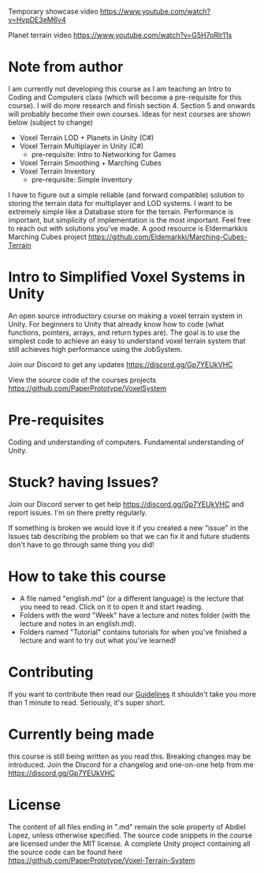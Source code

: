 Temporary showcase video https://www.youtube.com/watch?v=HvpDE3eM6v4

Planet terrain video https://www.youtube.com/watch?v=G5H7oRlr11s

# Note from author
I am currently not developing this course as I am teaching an Intro to Coding and Computers class (which will become a pre-requisite for this course). I will do more research and finish section 4. Section 5 and onwards will probably become their own courses. Ideas for next courses are shown below (subject to change)
- Voxel Terrain LOD + Planets in Unity (C#)
- Voxel Terrain Multiplayer in Unity (C#)
    - pre-requisite: Intro to Networking for Games
- Voxel Terrain Smoothing + Marching Cubes
- Voxel Terrain Inventory
    - pre-requisite: Simple Inventory

I have to figure out a simple reliable (and forward compatible) solution to storing the terrain data for multiplayer and LOD systems. I want to be extremely simple like a Database store for the terrain. Performance is important, but simplicity of implementation is the most important. Feel free to reach out with solutions you've made. A good resource is Eldermarkkis Marching Cubes project https://github.com/Eldemarkki/Marching-Cubes-Terrain

# Intro to Simplified Voxel Systems in Unity
An open source introductory course on making a voxel terrain system in Unity. For beginners to Unity that already know how to code (what functions, pointers, arrays, and return types are). The goal is to use the simplest code to achieve an easy to understand voxel terrain system that still achieves high performance using the JobSystem.

Join our Discord to get any updates https://discord.gg/Gp7YEUkVHC

View the source code of the courses projects https://github.com/PaperPrototype/VoxelSystem

# Pre-requisites
Coding and understanding of computers. 
Fundamental understanding of Unity.

# Stuck? having Issues?
Join our Discord server to get help https://discord.gg/Gp7YEUkVHC and report issues. I'm on there pretty regularly.

If something is broken we would love it if you created a new "issue" in the Issues tab describing the problem so that we can fix it and future students don't have to go through same thing you did!

# How to take this course
 - A file named "english.md" (or a different language) is the lecture that you need to read. Click on it to open it and start reading.
 - Folders with the word "Week" have a lecture and notes folder (with the lecture and notes in an english.md).
 - Folders named "Tutorial" contains tutorials for when you've finished a lecture and want to try out what you've learned!

# Contributing
If you want to contribute then read our [Guidelines](https://github.com/Nanite3D/Nanite-course-Guidelines) it shouldn't take you more than 1 minute to read. Seriously, it's super short.

# Currently being made
this course is still being written as you read this. Breaking changes may be introduced. Join the Discord for a changelog and one-on-one help from me https://discord.gg/Gp7YEUkVHC

# License
The content of all files ending in ".md" remain the sole property of Abdiel Lopez, unless otherwise specified. The source code snippets in the course are licensed under the MIT license. A complete Unity project containing all the source code can be found here https://github.com/PaperPrototype/Voxel-Terrain-System
